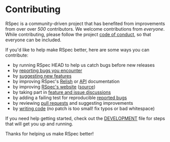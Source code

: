 <!---
This file was generated on 2015-07-24T23:16:02-07:00 from the rspec-dev repo.
DO NOT modify it by hand as your changes will get lost the next time it is generated.
-->

# Contributing

RSpec is a community-driven project that has benefited from improvements from over over *500* contributors.
We welcome contributions from *everyone*. While contributing, please follow the project [code of conduct](../code_of_conduct.md), so that everyone can be included.

If you'd like to help make RSpec better, here are some ways you can contribute:

  - by running RSpec HEAD to help us catch bugs before new releases
  - by [reporting bugs you encounter](https://github.com/rspec/rspec-core/issues/new)
  - by [suggesting new features](https://github.com/rspec/rspec-core/issues/new)
  - by improving RSpec's [Relish](https://relishapp.com/rspec) or [API](http://rspec.info/documentation/) documentation
  - by improving [RSpec's website](http://rspec.info/) ([source](https://github.com/rspec/rspec.github.io))
  - by taking part in [feature and issue discussions](https://github.com/rspec/rspec-core/issues)
  - by adding a failing test for reproducible [reported bugs](https://github.com/rspec/rspec-core/issues)
  - by reviewing [pull requests](https://github.com/rspec/rspec-core/pulls) and suggesting improvements
  - by [writing code](../DEVELOPMENT.md) (no patch is too small! fix typos or bad whitespace)

If you need help getting started, check out the [DEVELOPMENT](../DEVELOPMENT.md) file for steps that will get you up and running.

Thanks for helping us make RSpec better!

